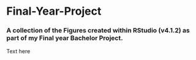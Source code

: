 # Final-Year-Project
### A collection of the Figures created within RStudio (v4.1.2) as part of my Final year Bachelor Project.
Text here
